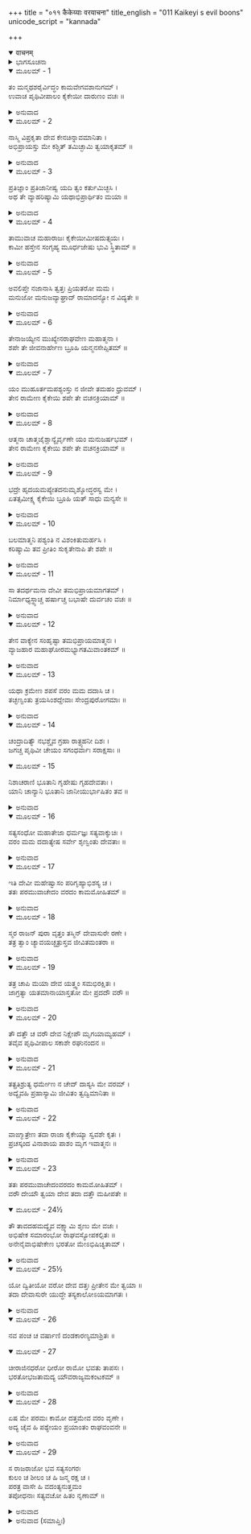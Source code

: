 +++
title = "०११ कैकेय्याः वरयाचना"
title_english = "011 Kaikeyi s evil boons"
unicode_script = "kannada"

+++
<details open><summary>वाचनम्</summary>

<div class="audioEmbed"  caption="श्रीराम-हरिसीताराममूर्ति-घनपाठिभ्यां वचनम्" src="https://archive.org/download/Ramayana-recitation-Sriram-harisItArAmamUrti-Ghanapaati-v2/Kanda_2/Kanda_2_AYK-011-Kaikeyyaha_Varayaachana.mp3"></div>
</details>



<details><summary>ಭಾಗಸೂಚನಾ</summary>

ಕೈಕೆಯಿಯು ರಾಜನನ್ನು ಪ್ರತಿಜ್ಞಾಬದ್ಧನಾಗಿಸಿ, ಹಿಂದೆ ಕೊಟ್ಟಿದ್ದ ಎರಡು ವರಗಳನ್ನು ಅವನ ಸ್ಮರಣೆಗೆ ತಂದು ಭರತನಿಗೆ ಪಟ್ಟಾಭಿಷೇಕವನ್ನು, ರಾಮನಿಗೆ ವನವಾಸವನ್ನು ಬೇಡಿದುದು
</details>

<details open><summary>ಮೂಲಮ್ - 1</summary>

ತಂ ಮನ್ಮಥಶರೈರ್ವಿದ್ಧಂ ಕಾಮವೇಗವಶಾನುಗಮ್ ।  
ಉವಾಚ ಪೃಥಿವೀಪಾಲಂ ಕೈಕೇಯೀ ದಾರುಣಂ ವಚಃ ॥
</details>

<details><summary>ಅನುವಾದ</summary>

ಆಗ ರಾಜನು ಮನ್ಮಥನ ಬಾಣಕ್ಕೆ ಈಡಾಗಿದ್ದನು. ಕಾಮವೇಗಕ್ಕೆ ಕಟ್ಟುಬಿದ್ದಿದ್ದನು. ಅದನ್ನರಿತ ಕೈಕೆಯಿಯು ಅತ್ಯಂತ ಕರ್ಣಕಠೋರವಾದ ಮಾತನ್ನು ಹೇಳಿದಳು .॥1॥
</details>

<details open><summary>ಮೂಲಮ್ - 2</summary>

ನಾಸ್ಮಿ ವಿಪ್ರಕೃತಾ ದೇವ ಕೇನಚಿನ್ನಾವಮಾನಿತಾ ।  
ಅಭಿಪ್ರಾಯಸ್ತು ಮೇ ಕಶ್ಚಿತ್ ತಮಿಚ್ಛಾಮಿ ತ್ವಯಾಕೃತಮ್ ॥
</details>

<details><summary>ಅನುವಾದ</summary>

ಸ್ವಾಮಿ! ಯಾರೂ ನನಗೆ ಅಪಕಾರ ಮಾಡಿಲ್ಲ, ಯಾರಿಂದಲೂ ನಾನು ಅಪಮಾನಿತಳಾಗಲಿಲ್ಲ; ನಿಂದಿತಳೂ ಆಗಲಿಲ್ಲ. ನನಗೆ ಯಾವುದೋ ಮನೋರಥವಿದೆ, ಅದನ್ನು ನಿಮ್ಮಿಂದ ಪೂರ್ಣಗೊಳಿಸಲು ಬಯಸುತ್ತಿರುವೆನು.॥2॥
</details>

<details open><summary>ಮೂಲಮ್ - 3</summary>

ಪ್ರತಿಜ್ಞಾಂ ಪ್ರತಿಜಾನೀಷ್ವ ಯದಿ ತ್ವಂ ಕರ್ತುಮಿಚ್ಛಸಿ ।  
ಅಥ ತೇ ವ್ಯಾಹರಿಷ್ಯಾಮಿ ಯಥಾಭಿಪ್ರಾರ್ಥಿತಂ ಮಯಾ ॥
</details>

<details><summary>ಅನುವಾದ</summary>

ನೀವು ಅದನ್ನು ಪೂರ್ಣಗೊಳಿಸಲು ಬಯಸುವಿರಾದರೆ ಪ್ರತಿಜ್ಞೆ ಮಾಡಿರಿ. ಅನಂತರ ನಾನು ನನ್ನ ವಾಸ್ತವಿಕವಾದ ಅಭಿಪ್ರಾಯವನ್ನು ನಿಮಗೆ ತಿಳಿಸುವೆನು.॥3॥
</details>

<details open><summary>ಮೂಲಮ್ - 4</summary>

ತಾಮುವಾಚ ಮಹಾರಾಜಃ ಕೈಕೇಯೀಮೀಷದುತ್ಸ್ಮಯಃ ।  
ಕಾಮೀ ಹಸ್ತೇನ ಸಂಗೃಹ್ಯ ಮೂರ್ಧಜೇಷು ಭುವಿ ಸ್ಥಿತಾಮ್ ॥
</details>

<details><summary>ಅನುವಾದ</summary>

ಮಹಾರಾಜ ದಶರಥನು ಕಾಮಕ್ಕೆ ಅಧೀನನಾಗಿದ್ದನು. ಅವನು ಕೈಕೆಯಿಯ ಮಾತನ್ನು ಕೇಳಿ ಕೊಂಚ ಮುಗುಳ್ನಕ್ಕು, ನೆಲದಲ್ಲಿ ಬಿದ್ದಿದ್ದ ಆ ದೇವಿಯ ಕೂದಲನ್ನು ಹಿಡಿದೆತ್ತಿ ತಲೆಯನ್ನು ತನ್ನ ತೊಡೆಯ ಮೇಲೆ ಇರಿಸಿಕೊಂಡು ಆಕೆಯಲ್ಲಿ ಇಂತೆಂದನು.॥4॥
</details>

<details open><summary>ಮೂಲಮ್ - 5</summary>

ಅವಲಿಪ್ತೇ ನಜಾನಾಸಿ ತ್ವತ್ತಃ ಪ್ರಿಯತರೋ ಮಮ ।  
ಮನುಜೋ ಮನುಜವ್ಯಾಘ್ರಾದ್ ರಾಮಾದನ್ಯೋ ನ ವಿದ್ಯತೇ ॥
</details>

<details><summary>ಅನುವಾದ</summary>

ತನ್ನ ಸೌಭಾಗ್ಯದ ಮೇಲೆ ಗರ್ವಪಡುವ ಕೈಕೇ! ನರಶ್ರೇಷ್ಠ ಶ್ರೀರಾಮನಲ್ಲದೆ ನಿನಗಿಂತ ಹೆಚ್ಚು ಪ್ರಿಯರಾದವರು ಯಾರೂ ಇಲ್ಲವೆಂಬುದು ನಿನಗೆ ತಿಳಿದಿಲ್ಲವೇ.॥5॥
</details>

<details open><summary>ಮೂಲಮ್ - 6</summary>

ತೇನಾಜಯ್ಯೇನ ಮುಖ್ಯೇನರಾಘವೇಣ ಮಹಾತ್ಮನಾ ।  
ಶಪೇ ತೇ ಜೀವನಾರ್ಹೇಣ ಬ್ರೂಹಿ ಯನ್ಮನಸೇಪ್ಸಿತಮ್ ॥
</details>

<details><summary>ಅನುವಾದ</summary>

ಅಜೇಯನಾದ ರಘುವಂಶೀಯರಲ್ಲಿಯೇ ಮುಖ್ಯನಾದ, ಮಹಾತ್ಮನಾದ, ನನ್ನ ಪ್ರಾಣಗಳಿಗಿಂತಲೂ ಅಧಿಕನೆನಿಸಿದ ರಾಘವನ ಮೇಲೆ ಆಣೆಯಿಟ್ಟು ಹೇಳುತ್ತೇನೆ, ನಿನ್ನ ಮನಸ್ಸಿನ ಬಯಕೆಯನ್ನು ಹೇಳು.॥6॥
</details>

<details open><summary>ಮೂಲಮ್ - 7</summary>

ಯಂ ಮುಹೂರ್ತಮಪಶ್ಯಂಸ್ತು ನ ಜೀವೇ ತಮಹಂ ಧ್ರುವಮ್ ।  
ತೇನ ರಾಮೇಣ ಕೈಕೇಯಿ ಶಪೇ ತೇ ವಚನಕ್ರಿಯಾಮ್ ॥
</details>

<details><summary>ಅನುವಾದ</summary>

ಕೈಕೇಯಿ! ಯಾರನ್ನು ಮುಹೂರ್ತಕಾಲ ನೋಡದಿದ್ದರೆ ನಿಶ್ಚಯವಾಗಿಯೂ ನಾನು ಜೀವಿಸಿರಲಾರನೋ, ಅಂತಹ ಶ್ರೀರಾಮನ ಮೇಲೆ ಆಣೆ ಇಟ್ಟು ಹೇಳುತ್ತೇನೆ - ನೀನು ಹೇಳಿದುದನ್ನು ಪೂರ್ಣಗೊಳಿಸುವೆನು.॥7॥
</details>

<details open><summary>ಮೂಲಮ್ - 8</summary>

ಆತ್ಮನಾ ಚಾತ್ಮಜೈಶ್ಚಾನ್ಯೈರ್ವೃಣೇ ಯಂ ಮನುಜರ್ಷಭಮ್ ।  
ತೇನ ರಾಮೇಣ ಕೈಕೇಯಿ ಶಪೇ ತೇ ವಚನಕ್ರಿಯಾಮ್ ॥
</details>

<details><summary>ಅನುವಾದ</summary>

ಕೈಕೆಯೇ! ನನ್ನ ಪ್ರಾಣಗಳಿಗಿಂತಲೂ ಹೆಚ್ಚಾಗಿ, ನನ್ನ ಇತರ ಮಕ್ಕಳಿಗಿಂತಲೂ ಹೆಚ್ಚಾಗಿ, ನನ್ನ ಬಂಧು-ಬಾಂಧವರಿಗಿಂತಲೂ ಹೆಚ್ಚಾಗಿ ಯಾವ ಪುರುಷ ಶ್ರೇಷ್ಠನಾದ ಶ್ರೀರಾಮನನ್ನು ನಾನು ನೋಡುತ್ತಿರುವೆನೋ, ಅಂತಹ ಶ್ರೀರಾಮನ ಮೇಲೆ ಆಣೆ ಇಟ್ಟು ಹೇಳುತ್ತೇನೆ-ನಿನ್ನ ಎಲ್ಲ ಮಾತುಗಳನ್ನು ನಡೆಸಿಕೊಡುವೆನು.॥8॥
</details>

<details open><summary>ಮೂಲಮ್ - 9</summary>

ಭದ್ರೇ ಹೃದಯಮಪ್ಯೇತದನುಮೃಶ್ಶೋದ್ಧರಸ್ವ ಮೇ ।  
ಏತತ್ಸಮೀಕ್ಷ್ಯ ಕೈಕೇಯಿ ಬ್ರೂಹಿ ಯತ್ ಸಾಧು ಮನ್ಯಸೇ ॥
</details>

<details><summary>ಅನುವಾದ</summary>

ಮಂಗಳ ಸ್ವರೂಪಳೇ! ಕೈಕೇ! ನನ್ನ ಈ ಹೃದಯವೂ ಕೂಡ ನಿನ್ನ ವಚನಗಳ ಪೂರ್ತಿಗಾಗಿ ತತ್ಪರವಾಗಿದೆ. ಹೀಗೆ ಯೋಚಿಸಿ ನೀನು ನಿನ್ನ ಇಚ್ಛೆಯನ್ನು ವ್ಯಕ್ತಗೊಳಿಸಿ ಈ ದುಃಖಸಾಗರದಿಂದ ನನ್ನನ್ನು ಕಾಪಾಡು. ಶ್ರೀರಾಮನು ಎಲ್ಲರಿಗೆ ಪ್ರಿಯನಾಗಿರುವನು ಇದನ್ನು ನೋಡಿ, ನಿನಗೆ ಒಳ್ಳೆಯದೆನಿಸಿದ್ದನ್ನು ಹೇಳು.॥9॥
</details>

<details open><summary>ಮೂಲಮ್ - 10</summary>

ಬಲಮಾತ್ಮನಿ ಪಶ್ಯಂತಿ ನ ವಿಶಂಕಿತುಮರ್ಹಸಿ ।  
ಕರಿಷ್ಯಾಮಿ ತವ ಪ್ರೀತಿಂ ಸುಕೃತೇನಾಪಿ ತೇ ಶಪೇ ॥
</details>

<details><summary>ಅನುವಾದ</summary>

ನನ್ನ ಸಾಮರ್ಥ್ಯವನ್ನು ನೋಡಿಯೂ ನೀನು ನನ್ನ ಮೇಲೆ ಸಂಶಯಪಡಬಾರದು. ನಾನು ನನ್ನ ಸತ್ಕರ್ಮಗಳ ಮೇಲೆ ಆಣೆಯಿಟ್ಟು ಪ್ರತಿಜ್ಞಾಪೂರ್ವಕ ಹೇಳುವೆನು - ನಿನ್ನ ಕಾರ್ಯವನ್ನು ಖಂಡಿತವಾಗಿ ನಡೆಸಿಕೊಡುವೆನು.॥10॥
</details>

<details open><summary>ಮೂಲಮ್ - 11</summary>

ಸಾ ತದರ್ಥಮನಾ ದೇವೀ ತಮಭಿಪ್ರಾಯಮಾಗತಮ್ ।  
ನಿರ್ಮಾಧ್ಯಸ್ಥ್ಯಾಚ್ಚ ಹರ್ಷಾಚ್ಚ ಬಭಾಷೇ ದುರ್ವಚಂ ವಚಃ ॥
</details>

<details><summary>ಅನುವಾದ</summary>

ರಾಣಿ ಕೈಕೆಯ ಮನಸ್ಸು ಸ್ವಾರ್ಥದ ಸಿದ್ಧಿಯಲ್ಲೇ ತೊಡಗಿತ್ತು. ಆಕೆಯ ಮನಸ್ಸಿನಲ್ಲಿ ಭರತನ ಕುರಿತು ಪಕ್ಷಪಾತವಿತ್ತು. ರಾಜನು ನನಗೆ ವಶನಾಗಿರುವನು ಎಂದು ನೋಡಿ ಹರ್ಷಿತಳಾಗಿ, ಈಗ ನಾನು ನನ್ನ ಅಭಿಪ್ರಾಯವನ್ನು ಸಾಧಿಸಿಕೊಳ್ಳುವ ಸಮಯ ಬಂದಿದೆ ಎಂದು ಯೋಚಿಸಿ, ಶತ್ರುವಿನ ಕುರಿತು ಕೂಡ ಹೇಳಲು ಕಠಿಣವಾದ ಮಾತನ್ನು ನುಡಿದಳು.॥11॥
</details>

<details open><summary>ಮೂಲಮ್ - 12</summary>

ತೇನ ವಾಕ್ಯೇನ ಸಂಹೃಷ್ಟಾ ತಮಭಿಪ್ರಾಯಮಾತ್ಮನಃ ।  
ವ್ಯಾಜಹಾರ ಮಹಾಘೋರಮಭ್ಯಾಗತಮಿವಾಂತಕಮ್ ॥
</details>

<details><summary>ಅನುವಾದ</summary>

ರಾಜನ ಪ್ರತಿಜ್ಞಾಯುಕ್ತ ಮಾತಿನಿಂದ ಆಕೆಗೆ ಬಹಳ ಹರ್ಷವಾಗಿತ್ತು. ಬಳಿಗೆ ಬಂದ ಯಮರಾಜನಂತೆ ಅತ್ಯಂತ ಭಯಂಕರವಾದ ತನ್ನ ಅಭಿಪ್ರಾಯವನ್ನು ಆಕೆಯು ಈ ಶಬ್ದಗಳಲ್ಲಿ ವ್ಯಕ್ತಗೊಳಿಸಿದಳು.॥12॥
</details>

<details open><summary>ಮೂಲಮ್ - 13</summary>

ಯಥಾ ಕ್ರಮೇಣ ಶಪಸೆ ವರಂ ಮಮ ದದಾಸಿ ಚ ।  
ತಚ್ಛಣ್ವಂತು ತ್ರಯಸಿಂಶದ್ದೇವಾಃ ಸೇಂದ್ರಪುರೋಗಮಾಃ ॥
</details>

<details><summary>ಅನುವಾದ</summary>

ಮಹಾರಾಜರೇ! ನೀವು ಯಾವ ರೀತಿ ಆಣೆಯಿಟ್ಟು ನನಗೆ ವರವನ್ನು ಕೊಡಲು ಹೊರಟಿರುವುದನ್ನು ಇಂದ್ರಾದಿ ಮೂವತ್ತ ಮೂರು ದೇವತೆಗಳೂ ಕೇಳಿರುವರು.॥13॥
</details>

<details open><summary>ಮೂಲಮ್ - 14</summary>

ಚಂದ್ರಾದಿತ್ಯೌ ನಭಶ್ಚೈವ ಗ್ರಹಾ ರಾತ್ರ್ಯಹನೀ ದಿಶಃ ।  
ಜಗಚ್ಚ ಪೃಥಿವೀ ಚೇಯಂ ಸಗಂಧರ್ವಾಃ ಸರಾಕ್ಷಸಾಃ ॥
</details>

<details open><summary>ಮೂಲಮ್ - 15</summary>

ನಿಶಾಚರಾಣಿ ಭೂತಾನಿ ಗೃಹೇಷು ಗೃಹದೇವತಾಃ ।  
ಯಾನಿ ಚಾನ್ಯಾನಿ ಭೂತಾನಿ ಜಾನೀಯುರ್ಭಾಷಿತಂ ತವ ॥
</details>

<details><summary>ಅನುವಾದ</summary>

ಚಂದ್ರ, ಸೂರ್ಯ, ಆಕಾಶ, ಗ್ರಹ, ಹಗಲು, ರಾತ್ರೆ, ದಿಕ್ಕು, ಜಗತ್ತು, ಈ ಭೂಮಿ, ಗಂಧರ್ವರು, ರಾಕ್ಷಸರು, ರಾತ್ರೆಯಲ್ಲಿ ಸಂಚರಿಸುವ ಪ್ರಾಣಿಗಳು, ಗೃಹದೇವತೆ ಹಾಗೂ ಇವರಿಗಿಂತ ಬೇರೆಯಾದ ಎಲ್ಲ ಪ್ರಾಣಿಗಳು ನಿಮ್ಮ ಮಾತನ್ನು ಕೇಳಿ, ನಿಮ್ಮ ಮಾತಿಗೆ ಸಾಕ್ಷಿಯಾಗಿರುವರು.॥14-15॥
</details>

<details open><summary>ಮೂಲಮ್ - 16</summary>

ಸತ್ಯಸಂಧೋ ಮಹಾತೇಜಾ ಧರ್ಮಜ್ಞಃ ಸತ್ಯವಾಕ್ಶುಚಿಃ ।  
ವರಂ ಮಮ ದದಾತ್ಯೇಷ ಸರ್ವೇ ಶೃಣ್ವಂತು ದೇವತಾಃ ॥
</details>

<details><summary>ಅನುವಾದ</summary>

ಎಲ್ಲ ದೇವತೆಗಳಿರಾ ಕೇಳಿರಿ! ಮಹಾತೇಜಸ್ವೀ, ಸತ್ಯಪ್ರತಿಜ್ಞ, ಧರ್ಮಜ್ಞ, ಸತ್ಯವಾದೀ ಹಾಗೂ ಶುದ್ಧ ಆಚಾರ-ವಿಚಾರವುಳ್ಳ ಈ ಮಹಾರಾಜರು ನನಗೆ ವರವನ್ನು ಕೊಡುತ್ತಿರುವರು.॥16॥
</details>

<details open><summary>ಮೂಲಮ್ - 17</summary>

ಇತಿ ದೇವೀ ಮಹೇಷ್ವಾಸಂ ಪರಿಗೃಹ್ಯಾಭಿಶಸ್ಯ ಚ ।  
ತತಃ ಪರಮುವಾಚೇದಂ ವರದಂ ಕಾಮಮೋಹಿತಮ್ ॥
</details>

<details><summary>ಅನುವಾದ</summary>

ಈ ಪ್ರಕಾರ ಕಾಮಮೋಹಿತನಾಗಿ ವರವನ್ನು ಕೊಡಲು ಹೊರಟಿರುವ ಮಹಾಧನುರ್ಧರ ದಶರಥನನ್ನು ಕೈವಶಮಾಡಿಕೊಂಡು ದೇವಿ ಕೈಕೆಯಿಯು ಮೊದಲು ಅವನನ್ನು ಪ್ರಶಂಸಿಸುತ್ತಾ ಮತ್ತೆ ಇಂತೆಂದಳು.॥17॥
</details>

<details open><summary>ಮೂಲಮ್ - 18</summary>

ಸ್ಮರ ರಾಜನ್ ಪುರಾ ವೃತ್ತಂ ತಸ್ಮಿನ್ ದೇವಾಸುರೇ ರಣೇ ।  
ತತ್ರ ತ್ವಾಂ ಚ್ಯಾವಯಚ್ಛತ್ರುಸ್ತವ ಜೀವಿತಮಂತರಾ ॥
</details>

<details><summary>ಅನುವಾದ</summary>

ಮಹಾರಾಜ! ಹಿಂದೆ ನಡೆದ ದೇವಾಸುರ ಸಂಗ್ರಾಮವನ್ನು ಜ್ಞಾಪಿಸಿಕೊಳ್ಳಿರಿ, ಅಲ್ಲಿ ಶತ್ರುಗಳು ನಿಮ್ಮನ್ನು ಗಾಯಗೊಳಿಸಿ ಕೇವಲ ಪ್ರಾಣಗಳು ಮಾತ್ರ ಉಳಿದಿದ್ದವು.॥18॥
</details>

<details open><summary>ಮೂಲಮ್ - 19</summary>

ತತ್ರ ಚಾಪಿ ಮಯಾ ದೇವ ಯತ್ತ್ವಂ ಸಮಭಿರಕ್ಷಿತಃ ।  
ಜಾಗ್ರತ್ಯಾ ಯತಮಾನಾಯಾಸ್ತತೋ ಮೇ ಪ್ರದದೌ ವರೌ ॥
</details>

<details><summary>ಅನುವಾದ</summary>

ಸ್ವಾಮಿ! ಆ ಯುದ್ಧರಂಗದಲ್ಲಿ ಇಡೀ ರಾತ್ರೆ ಎಚ್ಚರವಾಗಿದ್ದು ಅನೇಕ ಪ್ರಕಾರಗಳಿಂದ ನಾನು ನಿಮ್ಮ ಜೀವನವನ್ನು ರಕ್ಷಿಸಿದ್ದೆ. ಅದರಿಂದ ಸಂತುಷ್ಟರಾಗಿ ನೀವು ನನಗೆ ಎರಡು ವರಗಳನ್ನು ಕೊಟ್ಟಿದ್ದಿರಿ.॥19॥
</details>

<details open><summary>ಮೂಲಮ್ - 20</summary>

ತೌ ದತ್ತೌ ಚ ವರೌ ದೇವ ನಿಕ್ಷೇಪೌ ಮೃಗಯಾಮ್ಯಹಮ್ ।  
ತವೈವ ಪೃಥಿವೀಪಾಲ ಸಕಾಶೇ ರಘುನಂದನ ॥
</details>

<details><summary>ಅನುವಾದ</summary>

ದೇವ! ಪೃಥಿವಿ ಪಾಲಕ ರಘುನಂದನರೇ! ನೀವು ಕೊಟ್ಟ ಆ ಎರಡು ವರಗಳನ್ನು ಅಂದು ನಿಮ್ಮಲ್ಲೇ ನ್ಯಾಸವಾಗಿ ನಾನು ಇರಿಸಿದ್ದೆ. ಇಂದು ಈಗ ಅವನ್ನು ಪಡೆಯಲು ಬಯಸುತ್ತಿರುವೆನು.॥20॥
</details>

<details open><summary>ಮೂಲಮ್ - 21</summary>

ತತ್ಪ್ರತಿಶ್ರುತ್ಯ ಧರ್ಮೇಣ ನ ಚೇದ್ ದಾಸ್ಯಸಿ ಮೇ ವರಮ್ ।  
ಅದ್ಯೈವಹಿ ಪ್ರಹಾಸ್ಯಾಮಿ ಜೀವಿತಂ ತ್ವದ್ವಿಮಾನಿತಾ ॥
</details>

<details><summary>ಅನುವಾದ</summary>

ಈ ಪ್ರಕಾರ ಧರ್ಮತಃ ಪ್ರತಿಜ್ಞೆಮಾಡಿ ನೀವು ನನಗೆ ಆ ವರಗಳನ್ನು ಕೊಡದಿದ್ದರೆ ನಾನು ನಿಮ್ಮಿಂದ ಅಪಮಾನಿತಳೆಂದು ತಿಳಿದು ಇಂದೇ ಪ್ರಾಣಗಳನ್ನು ತ್ಯಜಿಸಿಬಿಡುವೆನು.॥21॥
</details>

<details open><summary>ಮೂಲಮ್ - 22</summary>

ವಾಙ್ಮಾತ್ರೇಣ ತದಾ ರಾಜಾ ಕೈಕೇಯ್ಯಾ ಸ್ವವಶೇ ಕೃತಃ ।  
ಪ್ರಚಸ್ಕಂದ ವಿನಾಶಾಯ ಪಾಶಂ ಮೃಗ ಇವಾತ್ಮನಃ ॥
</details>

<details><summary>ಅನುವಾದ</summary>

ವ್ಯಾಧನ ಆಕರ್ಷಕ ಮಾತುಗಳಿಂದ ಜಿಂಕೆಯು ತನ್ನ ವಿನಾಶಕ್ಕಾಗಿ ಬಲೆಯಲ್ಲಿ ಬೀಳುವಂತೆಯೇ, ಕೈಕೆಯಿಗೆ ವಶೀಭೂತನಾದ ದಶರಥನು ಆಗ ಹಿಂದಿನ ವರಗಳ ಸ್ಮರಣೆಮಾತ್ರದಿಂದಲೇ ತನ್ನ ವಿನಾಶಕ್ಕಾಗಿ ಪ್ರತಿಜ್ಞೆಯ ಬಂಧನದಲ್ಲಿ ಬಂಧಿತನಾಗಿದ್ದನು.॥22॥
</details>

<details open><summary>ಮೂಲಮ್ - 23</summary>

ತತಃ ಪರಮುವಾಚೇದಂವರದಂ ಕಾಮಮೋಹಿತಮ್ ।  
ವರೌ ದೇಯೌ ತ್ವಯಾ ದೇವ ತದಾ ದತ್ತೌ ಮಹೀಪತೇ ॥
</details>

<details open><summary>ಮೂಲಮ್ - 24½</summary>

ತೌ ತಾವದಹಮದ್ಯೈವ ವಕ್ಷ್ಯಾಮಿ ಶೃಣು ಮೇ ವಚಃ ।  
ಅಭಿಷೇಕ ಸಮಾರಂಭೋ ರಾಘವಸ್ಯೋಪಕಲ್ಪಿತಃ ॥  
ಅನೇನೈವಾಭಿಷೇಕೇಣ ಭರತೋ ಮೇಽಭಿಷಿಚ್ಯತಾಮ್ ।
</details>

<details><summary>ಅನುವಾದ</summary>

ಅನಂತರ ಕೈಕೆಯಿಯು ಕಾಮಮೋಹಿತನಾಗಿ ವರವನ್ನು ಕೊಡಲು ಹೊರಟಿರುವ ರಾಜನಲ್ಲಿ ಈ ಪ್ರಕಾರ ಹೇಳಿದಳು - ಸ್ವಾಮಿ! ಪೃಥಿವೀಪಾಲಕರೇ! ಅಂದು ನೀವು ಎರಡು ವರಗಳನ್ನು ಕೊಡಲು ಪ್ರತಿಜ್ಞೆ ಮಾಡಿದ್ದೀರಲ್ಲ, ಅವನ್ನು ಈಗ ನನಗೆ ಕೊಡಿರಿ. ಆ ಎರಡು ವರಗಳನ್ನು ನಿಮಗೆ ತಿಳಿಸುವೆನು, ಕೇಳಿರಿ - ಒಂದು ವರದಿಂದ ಶ್ರೀರಾಮನ ಪಟ್ಟಾಭಿಷೇಕಕ್ಕೆ ಮಾಡಿದ ಸಿದ್ಧತೆಗಳಿಂದ ನನ್ನ ಪುತ್ರ ಭರತನಿಗೆ ಪಟ್ಟಾಭಿಷೇಕ ಮಾಡಬೇಕು.॥23-24½॥
</details>

<details open><summary>ಮೂಲಮ್ - 25½</summary>

ಯೋ ದ್ವಿತೀಯೋ ವರೋ ದೇವ ದತ್ತಃ ಪ್ರೀತೇನ ಮೇ ತ್ವಯಾ ॥  
ತದಾ ದೇವಾಸುರೇ ಯುದ್ಧೇ ತಸ್ಯಕಾಲೋಽಯಮಾಗತಃ ।
</details>

<details><summary>ಅನುವಾದ</summary>

ಸ್ವಾಮಿ! ದೇವಾಸುರ ಸಂಗ್ರಾಮದಲ್ಲಿ ನೀವು ಪ್ರಸನ್ನರಾಗಿ ನನಗೆ ಕೊಟ್ಟ ಇನ್ನೊಂದು ವರವನ್ನು ಪಡೆದುಕೊಳ್ಳುವ ಸಮಯವೂ ಈಗ ಬಂದಿದೆ.॥25½॥
</details>

<details open><summary>ಮೂಲಮ್ - 26</summary>

ನವ ಪಂಚ ಚ ವರ್ಷಾಣಿ ದಂಡಕಾರಣ್ಯಮಾಶ್ರಿತಃ ॥
</details>

<details open><summary>ಮೂಲಮ್ - 27</summary>

ಚೀರಾಜಿನಧರೋ ಧೀರೋ ರಾಮೋ ಭವತು ತಾಪಸಃ ।  
ಭರತೋಭಜತಾಮದ್ಯ ಯೌವರಾಜ್ಯಮಕಂಟಕಮ್ ॥
</details>

<details><summary>ಅನುವಾದ</summary>

ಧೀರ ಸ್ವಭಾವವುಳ್ಳ ಶ್ರೀರಾಮನು ತಪಸ್ವಿಯಾಗಿ, ಮೃಗ ಚರ್ಮ-ವಲ್ಕಲಗಳನ್ನು ಧರಿಸಿ ಹದಿನಾಲ್ಕು ವರ್ಷಗಳವರೆಗೆ ದಂಡಕಾರಣ್ಯದಲ್ಲಿ ಇರಬೇಕು. ಭರತನಿಗೆ ಇಂದೇ ನಿಷ್ಕಂಟಕ ಯುವರಾಜಪದವಿ ಸಿಗಬೇಕು.॥26-27॥
</details>

<details open><summary>ಮೂಲಮ್ - 28</summary>

ಏಷ ಮೇ ಪರಮಃ ಕಾಮೋ ದತ್ತಮೇವ ವರಂ ವೃಣೇ ।  
ಅದ್ಯ ಚೈವ ಹಿ ಪಶ್ಯೇಯಂ ಪ್ರಯಾಂತಂ ರಾಘವಂವನೇ ॥
</details>

<details><summary>ಅನುವಾದ</summary>

ಇದೇ ನನ್ನ ಸರ್ವಶ್ರೇಷ್ಠ ಕಾಮನೆಯಾಗಿದೆ. ನಾನು ನಿಮ್ಮಲ್ಲಿ ಮೊದಲಿಗೆ ಕೊಟ್ಟ ವರಗಳನ್ನು ಬೇಡುತ್ತಿರುವೆನು. ನಾನು ಇಂದೇ ಶ್ರೀರಾಮನು ವನಕ್ಕೆ ಹೋಗುವುದನ್ನು ನೋಡುವಂತೆ ವ್ಯವಸ್ಥೆ ಮಾಡಿರಿ.॥28॥
</details>

<details open><summary>ಮೂಲಮ್ - 29</summary>

ಸ ರಾಜರಾಜೋ ಭವ ಸತ್ಯಸಂಗರಃ  
ಕುಲಂ ಚ ಶೀಲಂ ಚ ಹಿ ಜನ್ಮ ರಕ್ಷ ಚ ।  
ಪರತ್ರ ವಾಸೇ ಹಿ ವದಂತ್ಯನುತ್ತಮಂ  
ತಪೋಧನಾಃ ಸತ್ಯವಚೋ ಹಿತಂ ನೃಣಾಮ್ ॥
</details>

<details><summary>ಅನುವಾದ</summary>

ನೀವು ರಾಜರ ಮಹಾರಾಜರಾಗಿರುವಿರಿ. ಆದ್ದರಿಂದ ಸತ್ಯ ಪ್ರತಿಜ್ಞರಾಗಿ, ಆ ಸತ್ಯದಿಂದ ನಿಮ್ಮ ಕುಲ, ಶೀಲ ಮತ್ತು ಜೀವನವನ್ನು ರಕ್ಷಿಸಿಕೊಳ್ಳಿರಿ. ಸತ್ಯಮಾತನಾಡುವುದು ಎಲ್ಲಕ್ಕಿಂತ ಶ್ರೇಷ್ಠ ಧರ್ಮವಾಗಿದೆ ಎಂದು ತಪಸ್ವಿಗಳು ಹೇಳುತ್ತಾರೆ. ಅದು ಪರಲೋಕದಲ್ಲಿಯೂ ಮನುಷ್ಯನಿಗೆ ಪರಮ ಶ್ರೇಯಸ್ಕರವಾಗಿರುತ್ತದೆ.॥29॥
</details>

<details><summary>ಅನುವಾದ (ಸಮಾಪ್ತಿಃ)</summary>

ವಾಲ್ಮೀಕಿ ವಿರಚಿತ ಆರ್ಷ ರಾಮಾಯಣ ಆದಿಕಾವ್ಯದ ಅಯೋಧ್ಯಾಕಾಂಡದಲ್ಲಿ ಹನ್ನೊಂದನೆಯ ಸರ್ಗ ಪೂರ್ಣವಾಯಿತು. ॥11॥
</details>
